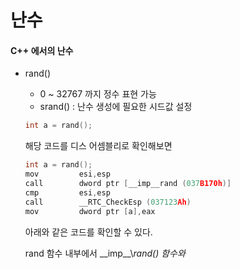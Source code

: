 # 난수

#### C++ 에서의 난수

* rand\(\)

  * 0 ~ 32767 까지 정수 표현 가능
  * srand\(\) : 난수 생성에 필요한 시드값 설정

  ```cpp
  int a = rand();
  ```

  해당 코드를 디스 어셈블리로 확인해보면

  ```cpp
  int a = rand();
  mov         esi,esp  
  call        dword ptr [__imp__rand (037B170h)]  
  cmp         esi,esp  
  call        __RTC_CheckEsp (037123Ah)  
  mov         dword ptr [a],eax
  ```

  아래와 같은 코드를 확인할 수 있다.

  rand 함수 내부에서  \_\_imp_\_\\_rand\(\) 함수와_ 



